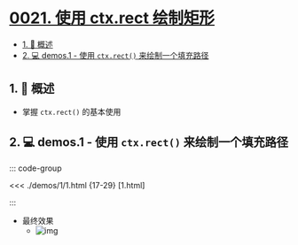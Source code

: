 # [0021. 使用 ctx.rect 绘制矩形](https://github.com/Tdahuyou/TNotes.canvas/tree/main/notes/0021.%20%E4%BD%BF%E7%94%A8%20ctx.rect%20%E7%BB%98%E5%88%B6%E7%9F%A9%E5%BD%A2)

<!-- region:toc -->

- [1. 📝 概述](#1--概述)
- [2. 💻 demos.1 - 使用 `ctx.rect()` 来绘制一个填充路径](#2--demos1---使用-ctxrect-来绘制一个填充路径)

<!-- endregion:toc -->

## 1. 📝 概述

- 掌握 `ctx.rect()` 的基本使用

## 2. 💻 demos.1 - 使用 `ctx.rect()` 来绘制一个填充路径

::: code-group

<<< ./demos/1/1.html {17-29} [1.html]

:::

- 最终效果
  - ![img](https://cdn.jsdelivr.net/gh/Tdahuyou/imgs@main/2024-10-04-00-48-50.png)

